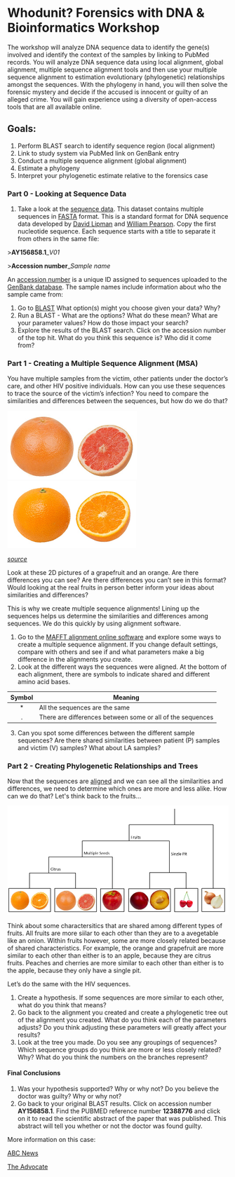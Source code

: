 # Whodunit? Forensics with DNA & Bioinformatics Workshop

The workshop will analyze DNA sequence data to identify the gene(s) involved and identify the context of the samples by linking to PubMed records. You will analyze DNA sequence data using local alignment, global alignment, multiple sequence alignment tools and then use your multiple sequence alignment to estimation evolutionary (phylogenetic) relationships amongst the sequences.  With the phylogeny in hand, you will then solve the forensic mystery and decide if the accused is innocent or guilty of an alleged crime. You will gain experience using a diversity of open-access tools that are all available online. 
## Goals:
1. Perform BLAST search to identify sequence region (local alignment)
2. Link to study system via PubMed link on GenBank entry
3. Conduct a multiple sequence alignment (global alignment)
4. Estimate a phylogeny
5. Interpret your phylogenetic estimate relative to the forensics case

### Part 0 - Looking at Sequence Data
1.	Take a look at the [sequence data](https://github.com/hdehart/HIV_Workshop/blob/master/data_subset.fas). This dataset contains multiple sequences in [FASTA](https://blast.ncbi.nlm.nih.gov/Blast.cgi?CMD=Web&PAGE_TYPE=BlastDocs&DOC_TYPE=BlastHelp) format. This is a standard format for DNA sequence data developed by [David Lipman](http://www.people.virginia.edu/~wrp/) and [William Pearson](https://www.amia.org/about-amia/leadership/acmi-fellow/david-j-lipman-md-facmi). Copy the first nucleotide sequence. Each sequence starts with a title to separate it from others in the same file:

\>**AY156858.1**\_*V01*

\>**Accession number**\_*Sample name*

An [accession number](https://www.ncbi.nlm.nih.gov/genbank/sequenceids/) is a unique ID assigned to sequences uploaded to the [GenBank database](https://www.ncbi.nlm.nih.gov/genbank/). The sample names include information about who the sample came from:

1. Go to [BLAST](https://blast.ncbi.nlm.nih.gov/Blast.cgi) What option(s) might you choose given your data?  Why?
2. Run a BLAST - What are the options? What do these mean?  What are your parameter values?  How do those impact your search?
3. Explore the results of the BLAST search. Click on the accession number of the top hit. What do you think this sequence is? Who did it come from? 

### Part 1 - Creating a Multiple Sequence Alignment (MSA)
You have multiple samples from the victim, other patients under the doctor’s care, and other HIV positive individuals. How can you use these sequences to trace the source of the victim’s infection? You need to compare the similarities and differences between the sequences, but how do we do that? 


![alt text](https://github.com/hdehart/HIV_Workshop/blob/master/grapefruit.png) ![alt text](https://github.com/hdehart/HIV_Workshop/blob/master/orange.png)

*[source](https://commons.wikimedia.org/wiki/User:Evan-Amos/Food)*

Look at these 2D pictures of a grapefruit and an orange. Are there differences you can see? Are there differences you can’t see in this format? Would looking at the real fruits in person better inform your ideas about similarities and differences?

This is why we create multiple sequence alignments! Lining up the sequences helps us determine the similarities and differences among sequences. We do this quickly by using alignment software.

1.	Go to the [MAFFT alignment online software](https://mafft.cbrc.jp/alignment/server/) and explore some ways to create a multiple sequence alignment. If you change default settings, compare with others and see if and what parameters make a big difference in the alignments you create.
2.	Look at the different ways the sequences were aligned. At the bottom of each alignment, there are symbols to indicate shared and different amino acid bases.

|Symbol|Meaning|
:-------:|-------|
|\* | All the sequences are the same
|\. | There are differences between some or all of the sequences

3.	Can you spot some differences between the different sample sequences? Are there shared similarities between patient (P) samples and victim (V) samples? What about LA samples?

### Part 2 - Creating Phylogenetic Relationships and Trees

Now that the sequences are [aligned](https://github.com/hdehart/HIV_Workshop/blob/master/data_aligned.fas) and we can see all the similarities and differences, we need to determine which ones are more and less alike. How can we do that? Let's think back to the fruits...

![alt text](https://github.com/hdehart/HIV_Workshop/blob/master/fruit_tree.png)

Think about some charactersitics that are shared among different types of fruits. All fruits are more siilar to each other than they are to a avegetable like an onion. Within fruits however, some are more closely related because of shared characteristics. For example, the orange and grapefruit are more similar to each other than either is to an apple, because they are citrus fruits. Peaches and cherries are more similar to each other than either is to the apple, because they only have a single pit. 

Let’s do the same with the HIV sequences. 

1.	Create a hypothesis. If some sequences are more similar to each other, what do you think that means?
2.	Go back to the alignment you created and create a phylogenetic tree out of the alignment you created. What do you think each of the parameters adjusts? Do you think adjusting these parameters will greatly affect your results?
6.	Look at the tree you made. Do you see any groupings of sequences? Which sequence groups do you think are more or less closely related? Why? What do you think the numbers on the branches represent?

#### Final Conclusions

1.	Was your hypothesis supported? Why or why not? Do you believe the doctor was guilty? Why or why not?
2.	Go back to your original BLAST results. Click on accession number **AY156858.1**. Find the PUBMED reference number **12388776** and click on it to read the scientific abstract of the paper that was published. This abstract will tell you whether or not the doctor was found guilty.

More information on this case:

[ABC News](https://abcnews.go.com/Technology/story?id=97856&page=1)

[The Advocate](https://www.theadvocate.com/acadiana/news/article_4f2c8962-fd3c-5fa7-87cf-048188f626e3.html)
